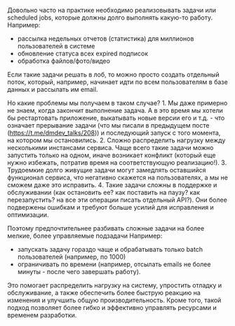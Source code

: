 Довольно часто на практике необходимо реализовывать задачи или scheduled jobs, которые должны долго выполнять какую-то работу. Например:
- рассылка недельных отчетов (статистика) для миллионов пользователей в системе
- обновление статуса всех expired подписок 
- обработка файлов/фото/видео

Если такие задачи решать в лоб, то можно просто создать отдельный поток, который, например, начинает идти по всем пользователям в базе данных и рассылать им email. 

Но какие проблемы мы получаем в таком случае?
1️. Мы даже примерно не знаем, когда закончит выполнение задача. А в это время мы хотели бы рестартовать приложение, выкатывать новые версии его и т.д. - что означает прерывание задачи (что мы писали в предыдущем посте (https://t.me/dmdev_talks/208)) и последующий запуск с того момента, на котором мы остановились.
2️. Сложно распределить нагрузку между несколькими инстансами сервиса. Чаще всего такие задачи можно запустить только на одном, иначе возникает конфликт (который еще нужно избежать, потратив время на соответствующую реализацию!).
3️. Трудоемкие долго живущие задачи могут замедлять оставшийся функционал сервиса, что негативно скажется на пользователях, а мы не сможем даже это исправить.
4️. Такие задачи сложны в поддержке и обслуживании (как остановить ее? как поставить на паузу? как перезапустить? на все эти операции писать отдельный API?). Они более подвержены ошибкам и требуют больше усилий для исправления и оптимизации.

Поэтому предпочтительнее разбивать сложные задачи на более мелкие, более управляемые подзадачи
Например:
- запускать задачу гораздо чаще и обрабатывать только batch пользователей (например, по 1000)
- ограничивать по времени (например, отсылать emails не более минуты - после чего завершать работу).

Это помогает распределить нагрузку на систему, упростить отладку и обслуживание, а также обеспечить более быструю реакцию на изменения и улучшить общую производительность. Кроме того, такой подход позволяет более гибко и эффективно управлять ресурсами и временем разработки.